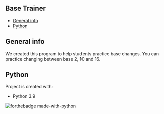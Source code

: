 ## Base Trainer
* [General info](#general-info)
* [Python](#Python)

## General info
We created this program to help students practice base changes. You can practice changing between base 2, 10 and 16.
	
## Python
Project is created with:
* Python 3.9

![forthebadge made-with-python](https://forthebadge.com/images/badges/made-with-python.svg)
